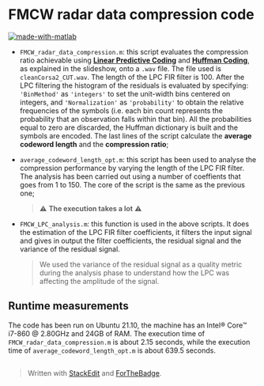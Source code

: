 # FMCW radar data compression code

<a href="https://imgbb.com/"><img src="https://i.ibb.co/w0hXx1q/made-with-matlab.png" alt="made-with-matlab" border="0"></a> 

- `FMCW_radar_data_compression.m`: this script evaluates the compression ratio achievable using [**Linear Predictive Coding**](https://en.wikipedia.org/wiki/Linear_predictive_coding) and [**Huffman Coding**](https://en.wikipedia.org/wiki/Huffman_coding), as explained in the slideshow, onto a `.wav` file. The file used is `cleanCorsa2_CUT.wav`. The length of the LPC FIR filter is 100. After the LPC filtering the histogram of the residuals is evaluated by specifying: `'BinMethod'` as `'integers'` to set the unit-width bins centered on integers, and `'Normalization'` as `'probability'` to obtain the relative frequencies of the symbols (i.e. each bin count represents the probability that an observation falls within that bin). All the probabilities equal to zero are discarded, the Huffman dictionary is built and the symbols are encoded. The last lines of the script calculate the **average codeword length** and the **compression ratio**;
- `average_codeword_length_opt.m`: this script has been used to analyse the compression performance by varying the length of the LPC FIR filter. The analysis has been carried out using a number of coeffients that goes from 1 to 150. The core of the script is the same as the previous one;
  > :warning: **The execution takes a lot** :warning: 
- `FMCW_LPC_analysis.m`: this function is used in the above scripts. It does the estimation of the LPC FIR filter coefficients, it filters the input signal and gives in output the filter coefficients, the residual signal and the variance of the residual signal.

  > We used the variance of the residual signal as a quality metric during the analysis phase to understand how the LPC was affecting the amplitude of the signal.

## Runtime measurements
The code has been run on Ubuntu 21.10, the machine has an Intel® Core™ i7-860 @ 2.80GHz and 24GB of RAM. The execution time of `FMCW_radar_data_compression.m` is about 2.15 seconds, while the execution time of `average_codeword_length_opt.m` is about 639.5 seconds.
## 
> Written with [StackEdit](https://stackedit.io/) and [ForTheBadge](https://forthebadge.com/).
